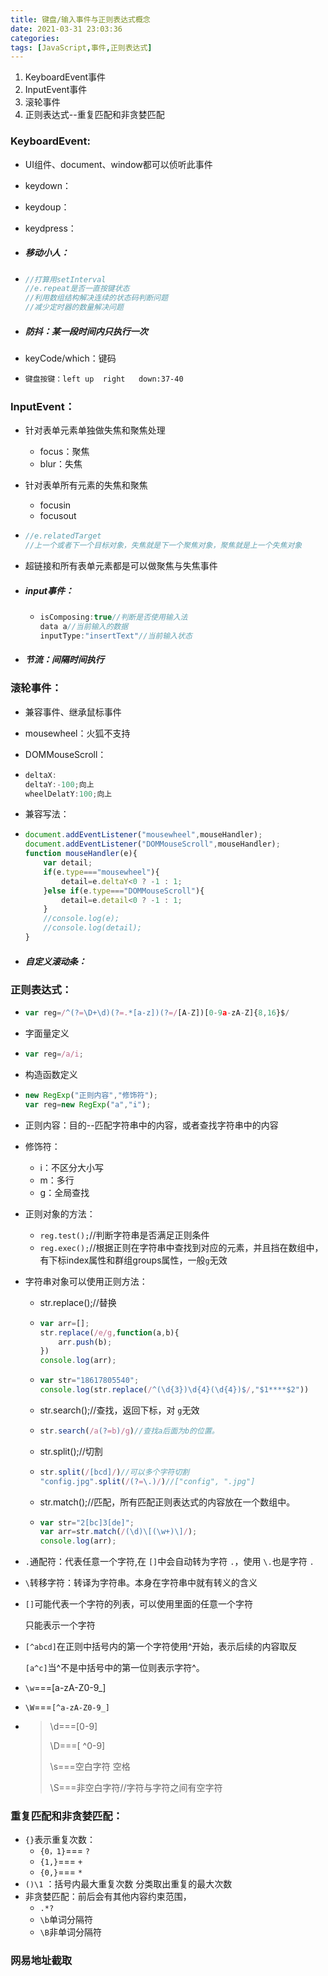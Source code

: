 ```yaml
---
title: 键盘/输入事件与正则表达式概念
date: 2021-03-31 23:03:36
categories:
tags: [JavaScript,事件,正则表达式]
---
```


1. KeyboardEvent事件
2. InputEvent事件
3. 滚轮事件
4. 正则表达式--重复匹配和非贪婪匹配

<!--more-->

### KeyboardEvent:

- UI组件、document、window都可以侦听此事件

- keydown：

- keydoup：

- keydpress：

- ##### 移动小人：

- ```javascript
  //打算用setInterval
  //e.repeat是否一直按键状态
  //利用数组结构解决连续的状态码判断问题
  //减少定时器的数量解决问题
  ```

- ##### 防抖：某一段时间内只执行一次

- keyCode/which：键码

- ```bash
  键盘按键：left	up	right	down:37-40
  ```

### InputEvent：

- 针对表单元素单独做失焦和聚焦处理

  - focus：聚焦
  - blur：失焦

- 针对表单所有元素的失焦和聚焦

  - focusin
  - focusout

- ```javascript
  //e.relatedTarget
  //上一个或者下一个目标对象，失焦就是下一个聚焦对象，聚焦就是上一个失焦对象
  ```

- 超链接和所有表单元素都是可以做聚焦与失焦事件

- ##### input事件：

  - ```javascript
    isComposing:true//判断是否使用输入法
    data a//当前输入的数据
    inputType:"insertText"//当前输入状态
    ```

- ##### 节流：间隔时间执行

### 滚轮事件：

- 兼容事件、继承鼠标事件

- mousewheel：火狐不支持

- DOMMouseScroll：

- ```javascript
  deltaX:
  deltaY:-100;向上
  wheelDelatY:100;向上
  ```

- 兼容写法：

- ```javascript
  document.addEventListener("mousewheel",mouseHandler);
  document.addEventListener("DOMMouseScroll",mouseHandler);
  function mouseHandler(e){
      var detail;
      if(e.type==="mousewheel"){
          detail=e.deltaY<0 ? -1 : 1;
      }else if(e.type==="DOMMouseScroll"){
          detail=e.detail<0 ? -1 : 1;
      }
      //console.log(e);
      //console.log(detail);
  }
  ```

- ##### 自定义滚动条：

### 正则表达式：

- ```javascript
  var reg=/^(?=\D+\d)(?=.*[a-z])(?=/[A-Z])[0-9a-zA-Z]{8,16}$/
  ```

- 字面量定义

- ```javascript
  var reg=/a/i;
  ```

- 构造函数定义

- ```javascript
  new RegExp("正则内容","修饰符");
  var reg=new RegExp("a","i");
  ```

- 正则内容：目的--匹配字符串中的内容，或者查找字符串中的内容

- 修饰符：

  - i：不区分大小写
  - m：多行
  - g：全局查找

- 正则对象的方法：

  - `reg.test();`//判断字符串是否满足正则条件
  - `reg.exec();`//根据正则在字符串中查找到对应的元素，并且挡在数组中，有下标index属性和群组groups属性，一般`g`无效

- 字符串对象可以使用正则方法：

  - str.replace();//替换

  - ```javascript
    var arr=[];
    str.replace(/e/g,function(a,b){
        arr.push(b);
    })
    console.log(arr);
    ```

  - ```javascript
    var str="18617805540";
    console.log(str.replace(/^(\d{3})\d{4}(\d{4})$/,"$1****$2"))
    ```

  - str.search();//查找，返回下标，对 `g`无效

  - ```javascript
    str.search(/a(?=b)/g)//查找a后面为b的位置。
    ```

  - str.split();//切割

  - ```javascript
    str.split(/[bcd]/)//可以多个字符切割
    "config.jpg".split(/(?=\.)/)//["config", ".jpg"]
    ```

  - str.match();//匹配，所有匹配正则表达式的内容放在一个数组中。

  - ```javascript
    var str="2[bc]3[de]";
    var arr=str.match(/(\d)\[(\w+)\]/);
    console.log(arr);
    ```

- `.`通配符：代表任意一个字符,在 `[]`中会自动转为字符 `.`，使用 `\.`也是字符 `.`

- `\`转移字符：转译为字符串。本身在字符串中就有转义的含义

- `[]`可能代表一个字符的列表，可以使用里面的任意一个字符

  只能表示一个字符

- `[^abcd]`在正则中括号内的第一个字符使用^开始，表示后续的内容取反

  `[a^c]`当^不是中括号中的第一位则表示字符^。

- `\w`===[a-zA-Z0-9_]

- `\W`===`[^a-zA-Z0-9_]`

- > \d===[0-9]
  >
  > \D===[ ^0-9]
  >
  > \s===空白字符  空格
  >
  > \S===非空白字符//字符与字符之间有空字符

### 重复匹配和非贪婪匹配：

- `{}`表示重复次数：
  - `{0，1}`=== `?`
  - `{1,}`=== `+`
  - `{0,}`=== `*`
- `()\1` ：括号内最大重复次数  分类取出重复的最大次数
- 非贪婪匹配：前后会有其他内容约束范围，
  - `.*?`
  - `\b`单词分隔符
  - `\B`非单词分隔符

### 网易地址截取